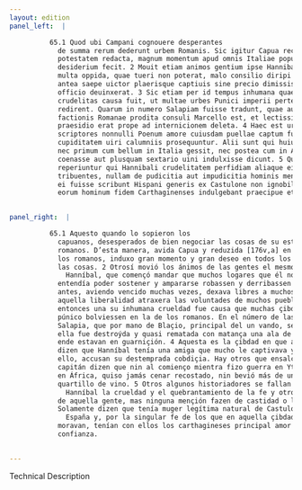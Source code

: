 ```yaml
---
layout: edition
panel_left:  |

          65.1 Quod ubi Campani cognouere desperantes
            de summa rerum dederunt urbem Romanis. Sic igitur Capua recepta et in Romanorum
            potestatem redacta, magnum momentum apud omnis Italiae populos magnumque nouarum rerum
            desiderium fecit. 2 Mouit etiam animos gentium ipse Hannibal hostis, qui
            multa oppida, quae tueri non poterat, malo consilio diripi uastarique iussit. Nam ut
            antea saepe uictor plaerisque captiuis sine precio dimissis multorum uoluntates liberali
            officio deuinxerat. 3 Sic etiam per id tempus inhumana quaedam illius
            crudelitas causa fuit, ut multae urbes Punici imperii pertesae in Romanorum fidem
            redirent. Quarum in numero Salapiam fuisse tradunt, quae auctore Blacio principe
            factionis Romanae prodita consuli Marcello est, et lectissimorum equitum ala quae urbi
            praesidio erat prope ad internicionem deleta. 4 Haec est urbis, in qua
            scriptores nonnulli Poenum amore cuiusdam puellae captum fuisse tradunt et inmodicam
            cupiditatem uiri calumniis prosequuntur. Alii sunt qui huius ducis modestiam efferentes
            nec primum cum bellum in Italia gessit, nec postea cum in Aphricam rediit aut cubantem
            coenasse aut plusquam sextario uini indulxisse dicunt. 5 Quidam etiam
            reperiuntur qui Hannibali crudelitatem perfidiam aliaque eiusdem generis uitia
            tribuentes, nullam de pudicitia aut impudicitia hominis mentionem faciunt. Vxorem tantum
            ei fuisse scribunt Hispani generis ex Castulone non ignobili oppido, cui ob egregiam
            eorum hominum fidem Carthaginenses indulgebant praecipue et confidebant maxime34. 
        

panel_right:  |

          65.1 Aquesto quando lo sopieron los
            capuanos, desesperados de bien negociar las cosas de su estado, dieron la çibdad a los
            romanos. D’esta manera, avida Capua y reduzida [176v,a] en poder de
            los romanos, induxo gran momento y gran deseo en todos los pueblos de Ytalia de innovar
            las cosas. 2 Otrosí movió los ánimos de las gentes el mesmo enemigo
              Hanníbal, que començó mandar que muchos logares que él no
            entendía poder sostener y ampararse robassen y derribassen por mal consejo suyo. Porque
            antes, aviendo vencido muchas vezes, dexava libres a muchos captivos sin rescate y con
            aquella liberalidad atraxera las voluntades de muchos pueblos. 3 Y assí
            entonces una su inhumana crueldad fue causa que muchas çibdades enojadas del señorío
            púnico bolviessen en la de los romanos. En el número de las quales escriven que fue
            Salapia, que por mano de Blaçio, principal del un vando, se dio al cónsul Marcelo y en
            ella fue destroýda y quasi rematada con matança una ala de muy escogidos cavalleros que
            ende estavan en guarniçión. 4 Aquesta es la çibdad en que algunos escriptores
            dizen que Hanníbal tenía una amiga que mucho le captivava y, por
            ello, accusan su destemprada cobdiçia. Hay otros que ensalçando la modestia d’este
            capitán dizen que nin al comienço mientra fizo guerra en Ytalia, nin después que bolvió
            en África, quiso jamás cenar recostado, nin bevió más de un
            quartillo de vino. 5 Otros algunos historiadores se fallan que attribuyen a
              Hanníbal la crueldad y el quebrantamiento de la fe y otros vicios
            de aquella gente, mas ninguna mençión fazen de castidad o luxuria del tal varón.
            Solamente dizen que tenía muger legítima natural de Castulón, que es noble logar en
              España y, por la singular fe de los que en aquella çibdad
            moravan, tenían con ellos los carthagineses principal amor y
            confianza.
        

---
```


 Technical Description 